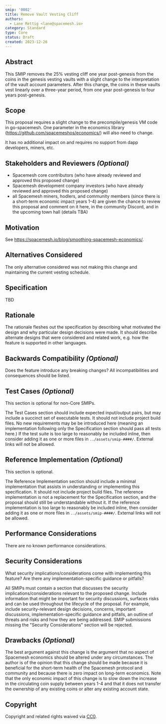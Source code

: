 ```yaml
---
smip: '0002'
title: Remove Vault Vesting Cliff
authors:
  - Lane Rettig <lane@spacemesh.io>
category: Standard
type: Core
status: Draft
created: 2023-12-26
---
```


## Abstract

This SMIP removes the 25% vesting cliff one year post-genesis from the coins in the genesis vesting vaults with a slight change to the interpretation of the vault account parameters. After this change, the coins in these vaults vest linearly over a three-year period, from one year post-genesis to four years post-genesis.

## Scope

This proposal requires a slight change to the precompile/genesis VM code in go-spacemesh. One parameter in the economics library (https://github.com/spacemeshos/economics/) will also need to change.

It has no additional impact on and requires no support from dapp developers, miners, etc.

## Stakeholders and Reviewers *(Optional)*

- Spacemesh core contributors (who have already reviewed and approved this proposed change)
- Spacemesh development company investors (who have already reviewed and approved this proposed change)
- all Spacemesh miners, hodlers, and community members (since there is a short-term economic impact years 1-4) are given the chance to review this proposal and comment on it here, in the community Discord, and in the upcoming town hall (details TBA)

## Motivation

See https://spacemesh.io/blog/smoothing-spacemesh-economics/.

## Alternatives Considered

The only alternative considered was not making this change and maintaining the current vesting schedule.

## Specification

TBD

## Rationale

The rationale fleshes out the specification by describing what motivated the design and why particular design decisions were made. It should describe alternate designs that were considered and related work, e.g. how the feature is supported in other languages.

## Backwards Compatibility *(Optional)*

Does the feature introduce any breaking changes? All incompatibilities and
consequences should be listed.

## Test Cases *(Optional)*

This section is optional for non-Core SMIPs.

The Test Cases section should include expected input/output pairs, but may include a succinct set of executable tests. It should not include project build files. No new requirements may be be introduced here (meaning an implementation following only the Specification section should pass all tests here.)
If the test suite is too large to reasonably be included inline, then consider adding it as one or more files in `../assets/smip-####/`. External links will not be allowed.

## Reference Implementation *(Optional)*

This section is optional.

The Reference Implementation section should include a minimal implementation that assists in understanding or implementing this specification. It should not include project build files. The reference implementation is not a replacement for the Specification section, and the proposal should still be understandable without it.
If the reference implementation is too large to reasonably be included inline, then consider adding it as one or more files in `../assets/smip-####/`. External links will not be allowed.

## Performance Considerations

There are no known performance considerations.

## Security Considerations

What security implications/considerations come with implementing this feature?
Are there any implementation-specific guidance or pitfalls?

All SMIPs must contain a section that discusses the security implications/considerations relevant to the proposed change. Include information that might be important for security discussions, surfaces risks and can be used throughout the lifecycle of the proposal. For example, include security-relevant design decisions, concerns, important discussions, implementation-specific guidance and pitfalls, an outline of threats and risks and how they are being addressed. SMIP submissions missing the "Security Considerations" section will be rejected.

## Drawbacks *(Optional)*

The best argument against this change is the argument that no aspect of Spacemesh economics should be altered under any circumstances. The author is of the opinion that this change should be made because it is beneficial for the short-term health of the Spacemesh protocol and community and because there is zero impact on long-term economics. Note that the only economic impact of this change is to slow down the increase in the circulating coin supply between years 1-4 and that it does not transfer the ownership of any existing coins or alter any existing account state.

## Copyright

Copyright and related rights waived via [CC0](../LICENSE.md).
